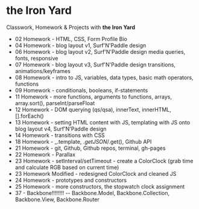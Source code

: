 the Iron Yard
=============

Classwork, Homework & Projects with **the Iron Yard**

- 02 Homework - HTML, CSS, Form Profile Bio
- 04 Homework - blog layout v1, Surf'N'Paddle design
- 06 Homework - blog layout v2, Surf'N'Paddle design media queries, fonts, responsive
- 07 Homework - blog layout v3, Surf'N'Paddle design transitions, animations/keyframes
- 08 Homework - intro to JS, variables, data types, basic math operators, functions
- 09 Homework - conditionals, booleans, if-statements
- 11 Homework - more functions, arguments to functions, arrays, array.sort(), parseInt/parseFloat
- 12 Homework - DOM querying (qs/qsa), innerText, innerHTML, [].forEach()
- 13 Homework - setting HTML content with JS, templating with JS onto blog layout v4, Surf'N'Paddle design
- 14 Homework - transitions with CSS
- 18 Homework - _.template, $.getJSON/$.get(), Github API
- 21 Homework - git, Github, Github repos, terminal, gh-pages
- 22 Homework - Parallax
- 23 Homework - setInterval/setTimeout - create a ColorClock (grab time and calculate RGB based on current time)
- 23 Homework Modified - redesigned ColorClock and cleaned JS
- 24 Homework - prototypes and constructors
- 25 Homework - more constructors, the stopwatch clock assignment
- 37 - Backbone!!!!!!!! -- Backbone.Model, Backbone.Collection, Backbone.View, Backbone.Router
